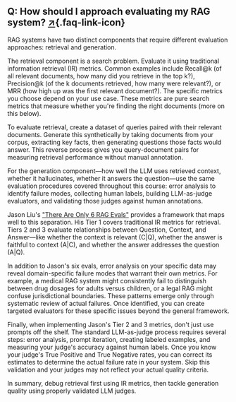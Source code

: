 ## Q: How should I approach evaluating my RAG system? [↗](/blog/posts/evals-faq/how-should-i-approach-evaluating-my-rag-system.html){.faq-link-icon}

RAG systems have two distinct components that require different evaluation approaches: retrieval and generation.

The retrieval component is a search problem. Evaluate it using traditional information retrieval (IR) metrics. Common examples include Recall@k (of all relevant documents, how many did you retrieve in the top k?), Precision@k (of the k documents retrieved, how many were relevant?), or MRR (how high up was the first relevant document?). The specific metrics you choose depend on your use case. These metrics are pure search metrics that measure whether you're finding the right documents (more on this below).

To evaluate retrieval, create a dataset of queries paired with their relevant documents. Generate this synthetically by taking documents from your corpus, extracting key facts, then generating questions those facts would answer. This reverse process gives you query-document pairs for measuring retrieval performance without manual annotation.

For the generation component—how well the LLM uses retrieved context, whether it hallucinates, whether it answers the question—use the same evaluation procedures covered throughout this course: error analysis to identify failure modes, collecting human labels, building LLM-as-judge evaluators, and validating those judges against human annotations.

Jason Liu's ["There Are Only 6 RAG Evals"](https://jxnl.co/writing/2025/05/19/there-are-only-6-rag-evals/) provides a framework that maps well to this separation. His Tier 1 covers traditional IR metrics for retrieval. Tiers 2 and 3 evaluate relationships between Question, Context, and Answer—like whether the context is relevant (C|Q), whether the answer is faithful to context (A|C), and whether the answer addresses the question (A|Q).

In addition to Jason's six evals, error analysis on your specific data may reveal domain-specific failure modes that warrant their own metrics. For example, a medical RAG system might consistently fail to distinguish between drug dosages for adults versus children, or a legal RAG might confuse jurisdictional boundaries. These patterns emerge only through systematic review of actual failures. Once identified, you can create targeted evaluators for these specific issues beyond the general framework.

Finally, when implementing Jason's Tier 2 and 3 metrics, don't just use prompts off the shelf. The standard LLM-as-judge process requires several steps: error analysis, prompt iteration, creating labeled examples, and measuring your judge's accuracy against human labels. Once you know your judge's True Positive and True Negative rates, you can correct its estimates to determine the actual failure rate in your system. Skip this validation and your judges may not reflect your actual quality criteria.

In summary, debug retrieval first using IR metrics, then tackle generation quality using properly validated LLM judges.
